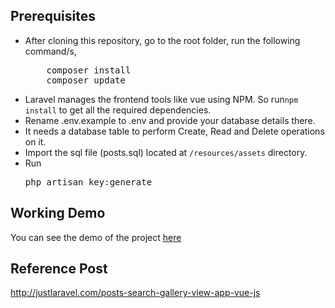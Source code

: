 ## Prerequisites
<ul>
<li>After cloning this repository, go to the root folder, run the following command/s,
<pre>
    composer install
    composer update</pre>
</li>
<li>Laravel manages the frontend tools like vue using NPM. So run<code>npm install</code> to get all the required dependencies.</li>
<li>Rename .env.example to .env and provide your database details there.</li>
<li>It needs a database table to perform Create, Read and Delete operations on it.</li>
<li>Import the sql file (posts.sql) located at <code>/resources/assets</code> directory.</li>
<li>Run <pre>php artisan key:generate</pre> </li>

</ul>

## Working Demo
You can see the demo of the project <a href="http://demos.justlaravel.com/posts-search-gallery-view-app-vue-js
</a>/">here</a>

## Reference Post
<a href="http://justlaravel.com/posts-search-gallery-view-app-vue-js">http://justlaravel.com/posts-search-gallery-view-app-vue-js
</a>

